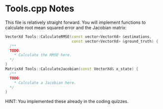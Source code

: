 # Tools.cpp Notes

This file is relatively straight forward. You will implement functions to calculate root mean squared error and the Jacobian matrix:

```c++
VectorXd Tools::CalculateRMSE(const vector<VectorXd> &estimations,
                              const vector<VectorXd> &ground_truth) {
  /**
  TODO:
    * Calculate the RMSE here.
  */
}
MatrixXd Tools::CalculateJacobian(const VectorXd& x_state) {
  /**
  TODO:
    * Calculate a Jacobian here.
  */
}
```

HINT: You implemented these already in the coding quizzes.

